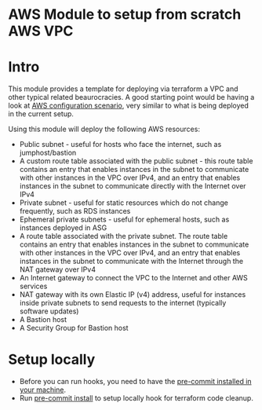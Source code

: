 AWS Module to setup from scratch AWS VPC
====================================

# Intro

This module provides a template for deploying via terraform a VPC and other typical related beaurocracies.
A good starting point would be having a look at [AWS configuration scenario](https://docs.aws.amazon.com/AmazonVPC/latest/UserGuide/VPC_Scenario2.html), very similar to what is being deployed in the current setup.

Using this module will deploy the following AWS resources:

- Public subnet - useful for hosts who face the internet, such as jumphost/bastion
- A custom route table associated with the public subnet - this route table contains an entry that enables instances in the subnet to communicate with other instances in the VPC over IPv4, and an entry that enables instances in the subnet to communicate directly with the Internet over IPv4
- Private subnet - useful for static resources which do not change frequently, such as RDS instances
- Ephemeral private subnets - useful for ephemeral hosts, such as instances deployed in ASG
- A route table associated with the private subnet. The route table contains an entry that enables instances in the subnet to communicate with other instances in the VPC over IPv4, and an entry that enables instances in the subnet to communicate with the Internet through the NAT gateway over IPv4
- An Internet gateway to connect the VPC to the Internet and other AWS services
- NAT gateway with its own Elastic IP (v4) address, useful for instances inside private subnets to send requests to the internet (typically software updates)
- A Bastion host
- A Security Group for Bastion host


# Setup locally

- Before you can run hooks, you need to have the [pre-commit installed in your machine](https://pre-commit.com/#install).
- Run [pre-commit install](https://pre-commit.com/#usage) to setup locally hook for terraform code cleanup.


